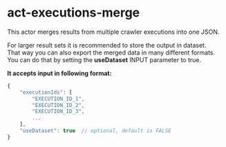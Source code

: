 # act-executions-merge

This actor merges results from multiple crawler executions into one JSON.

For larger result sets it is recommended to store the output in dataset.  
That way you can also export the merged data in many different formats.  
You can do that by setting the __useDataset__ INPUT parameter to true.

__It accepts input in following format:__
```javascript
{ 
    "executionIds": [
        "EXECUTION_ID_1", 
        "EXECUTION_ID_2", 
        "EXECUTION_ID_3",
        ...
    ],
    "useDataset": true  // optional, default is FALSE
}
```
